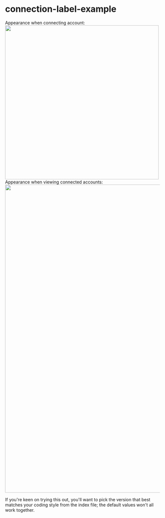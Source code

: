 # connection-label-example
Appearance when connecting account:
<a href="https://cdn.zapier.com/storage/photos/5608a378100f96b2d9d5301469afcfb2_2.png"><img src="https://cdn.zapier.com/storage/photos/5608a378100f96b2d9d5301469afcfb2_2.png" height="500px" /></a>
Appearance when viewing connected accounts:
<a href="https://cdn.zapier.com/storage/photos/9f6fafb21e1e5473b9e96dbf0c125d1c.png"><img src="https://cdn.zapier.com/storage/photos/9f6fafb21e1e5473b9e96dbf0c125d1c.png" width="1000px" /></a>


If you're keen on trying this out, you'll want to pick the version that best matches your coding style from the index file; the default values won't all work together.
